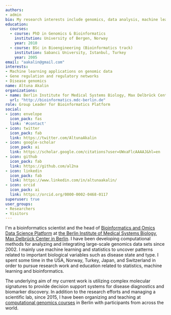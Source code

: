 ```yaml
---
authors:
- admin
bio: My research interests include genomics, data analysis, machine learning.
education:
  courses:
  - course: PhD in Genomics & Bioinformatics
    institution: University of Bergen, Norway
    year: 2010
  - course: BSc in Bioengineering (Bioinformatics track)
    institution: Sabanci University, Istanbul, Turkey
    year: 2005
email: "aakalin@gmail.com"
interests:
- Machine learning applications on genomic data
- Gene regulation and regulatory networks
- Disease genomics
name: Altuna Akalin
organizations:
- name: Berlin Institute for Medical Systems Biology, Max Delbrück Center for Molecular Medicine
  url: "http://bioinformatics.mdc-berlin.de"
role: Group Leader for Bioinformatics Platform
social:
- icon: envelope
  icon_pack: fas
  link: '#contact'
- icon: twitter
  icon_pack: fab
  link: https://twitter.com/AltunaAkalin
- icon: google-scholar
  icon_pack: ai
  link: https://scholar.google.com/citations?user=UWxaFlcAAAAJ&hl=en
- icon: github
  icon_pack: fab
  link: https://github.com/al2na
- icon: linkedin
  icon_pack: fab
  link: https://www.linkedin.com/in/altunaakalin/
- icon: orcid
  icon_pack: ai
  link: https://orcid.org/0000-0002-0468-0117
superuser: true
user_groups:
- Researchers
- Visitors
---
```


I'm a bioinformatics scientist and the head of [Bioinformatics and Omics Data Science Platform](http://bioinformatics.mdc-berlin.de) at [the Berlin Institute of Medical Systems Biology](https://www.mdc-berlin.de/bimsb), [Max Delbrück Center in Berlin](http://www.mdc-berlin.de). I have been developing computational methods for analyzing and integrating large-scale genomics data sets since 2002. I mainly use machine learning and statistics to uncover patterns related to important biological variables such as disease state and type. I spent some time in the USA, Norway, Turkey, Japan, and Switzerland in order to pursue research work and education related to statistics, machine learning and bioinformatics.

The underlying aim of my current work is utilizing complex
molecular signatures to provide decision support systems for disease diagnostics and biomarker discovery. In addition to the research efforts and managing a scientific lab, since 2015, I have been organizing and teaching at [computational genomics courses](http://compgen.mdc-berlin.de) in Berlin with participants from across the world.

